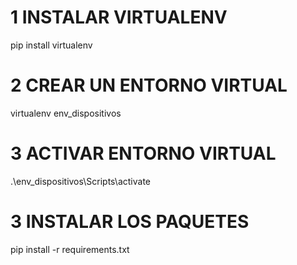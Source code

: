 # 1 INSTALAR VIRTUALENV
pip install virtualenv

# 2 CREAR UN ENTORNO VIRTUAL
virtualenv env_dispositivos

# 3 ACTIVAR ENTORNO VIRTUAL
.\env_dispositivos\Scripts\activate

# 3 INSTALAR LOS PAQUETES
pip install -r requirements.txt